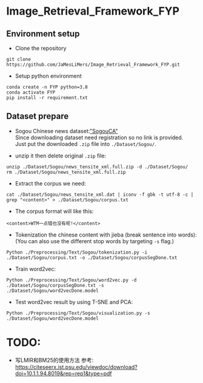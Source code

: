 # Image_Retrieval_Framework_FYP

## Environment setup

- Clone the repository 
```
git clone https://github.com/JaMesLiMers/Image_Retrieval_Framework_FYP.git
```

- Setup python environment
```
conda create -n FYP python=3.8
conda activate FYP
pip install -r requirement.txt
```

## Dataset prepare
- Sogou Chinese news dataset:["SogouCA"](http://www.sogou.com/labs/resource/ca.php) 
<br/>Since downloading dataset need registration so no link is provided.
<br/>Just put the downloaded `.zip` file into `./Dataset/Sogou/`.

- unzip it then delete original `.zip` file: 
```
unzip ./Dataset/Sogou/news_tensite_xml.full.zip -d ./Dataset/Sogou/
rm ./Dataset/Sogou/news_tensite_xml.full.zip
```

- Extract the corpus we need:
```
cat ./Dataset/Sogou/news_tensite_xml.dat | iconv -f gbk -t utf-8 -c | grep "<content>" > ./Dataset/Sogou/corpus.txt
```

- The corpus format will like this:
```
<content>WTM一点错也没有呢!</content>
```

- Tokenization the chinese content with jieba (break sentence into words):
<br/>(You can also use the different stop words by targeting `-s` flag.)
```
Python ./Preprocessing/Text/Sogou/tokenization.py -i ./Dataset/Sogou/corpus.txt -o ./Dataset/Sogou/corpusSegDone.txt
```

- Train word2vec:
```
Python ./Preprocessing/Text/Sogou/word2vec.py -d ./Dataset/Sogou/corpusSegDone.txt -s ./Dataset/Sogou/word2vecDone.model
```

- Test word2vec result by using T-SNE and PCA:
```
Python ./Preprocessing/Text/Sogou/visualization.py -s ./Dataset/Sogou/word2vecDone.model
```

# TODO: 
- 写LMIR和BM25的使用方法
参考: https://citeseerx.ist.psu.edu/viewdoc/download?doi=10.1.1.94.8019&rep=rep1&type=pdf





